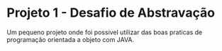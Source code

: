 # Projeto 1 - Desafio de Abstravação

Um pequeno projeto onde foi possivel utilizar das boas praticas de
programação orientada a objeto com JAVA.
